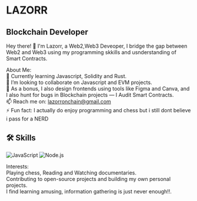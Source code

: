 # LAZORR
## Blockchain Developer 
Hey there! 👋
I'm Lazorr, a Web2,Web3 Deveoper, I bridge the gap between Web2 and Web3 using my programming skkills and usnderstanding of Smart Contracts.<br>

About Me:<br>
🌱 Currently learning Javascript, Solidity and Rust.<br>
🚀 I’m looking to collaborate on Javascript and EVM projects.<br>
💬 As a bonus, I also design frontends using tools like Figma and Canva, and I also hunt for bugs in Blockchain projects — I Audit Smart Contracts.<br>
📫 Reach me on: lazorronchain@gmail.com<br>
⚡ Fun fact: I actually do enjoy programming and chess but i still dont believe i pass for a NERD <br>

## 🛠️ Skills

<p align="left">
  <img src="https://img.shields.io/badge/JavaScript-%23323330.svg?style=for-the-badge&logo=javascript&logoColor=%23F7DF1E" alt="JavaScript" />
  <img src="https://img.shields.io/badge/Node.js-%23339933.svg?style=for-the-badge&logo=nodedotjs&logoColor=white" alt="Node.js" />
</p> 

Interests:<br>
Playing chess, Reading and Watching documentaries.<br>
Contributing to open-source projects and building my own personal projects.<br>
I find learning amusing, information gathering is just never enough!!.
